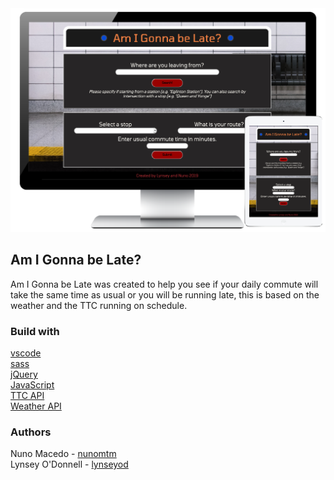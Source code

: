 <img src="/AmILate/assets/amILate.png">


## Am I Gonna be Late?

Am I Gonna be Late was created to help you see if your daily commute will take the same time as usual or you will be running late, this is based on the weather and the TTC running on schedule.

### Build with
[vscode](https://code.visualstudio.com/) </br>
[sass](https://sass-lang.com/) </br>
[jQuery](https://jquery.com/) </br>
[JavaScript](https://www.javascript.com/) </br>
[TTC API](https://myttc.ca/developers) </br>
[Weather API](https://openweathermap.org/api) </br>

### Authors
Nuno Macedo - [nunomtm](https://github.com/nunomtm)</br>
Lynsey O'Donnell - [lynseyod](https://github.com/lynseyod) </b>
